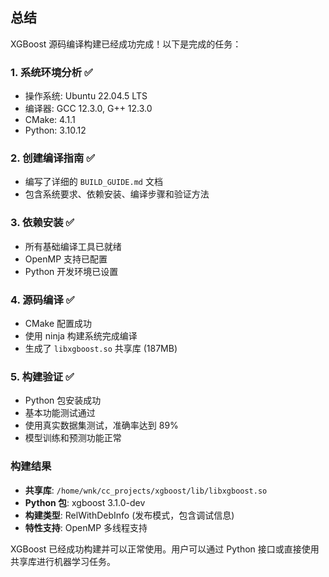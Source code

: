 ## 总结

XGBoost 源码编译构建已经成功完成！以下是完成的任务：

### 1. 系统环境分析 ✅
- 操作系统: Ubuntu 22.04.5 LTS
- 编译器: GCC 12.3.0, G++ 12.3.0
- CMake: 4.1.1
- Python: 3.10.12

### 2. 创建编译指南 ✅
- 编写了详细的 `BUILD_GUIDE.md` 文档
- 包含系统要求、依赖安装、编译步骤和验证方法

### 3. 依赖安装 ✅
- 所有基础编译工具已就绪
- OpenMP 支持已配置
- Python 开发环境已设置

### 4. 源码编译 ✅
- CMake 配置成功
- 使用 ninja 构建系统完成编译
- 生成了 `libxgboost.so` 共享库 (187MB)

### 5. 构建验证 ✅
- Python 包安装成功
- 基本功能测试通过
- 使用真实数据集测试，准确率达到 89%
- 模型训练和预测功能正常

### 构建结果
- **共享库**: `/home/wnk/cc_projects/xgboost/lib/libxgboost.so`
- **Python 包**: xgboost 3.1.0-dev
- **构建类型**: RelWithDebInfo (发布模式，包含调试信息)
- **特性支持**: OpenMP 多线程支持

XGBoost 已经成功构建并可以正常使用。用户可以通过 Python 接口或直接使用共享库进行机器学习任务。
